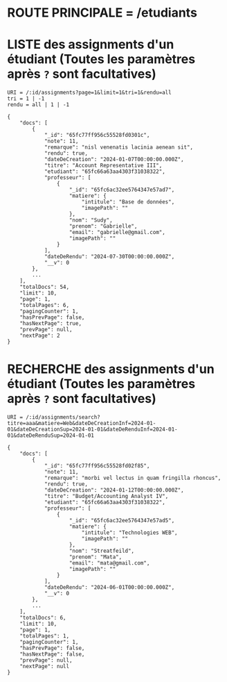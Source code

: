 # ROUTE PRINCIPALE = /etudiants

# LISTE des assignments d'un étudiant (Toutes les paramètres après `?` sont facultatives)
    URI = /:id/assignments?page=1&limit=1&tri=1&rendu=all
    tri = 1 | -1
    rendu = all | 1 | -1

    {
        "docs": [
            {
                "_id": "65fc77ff956c55528fd0301c",
                "note": 11,
                "remarque": "nisl venenatis lacinia aenean sit",
                "rendu": true,
                "dateDeCreation": "2024-01-07T00:00:00.000Z",
                "titre": "Account Representative III",
                "etudiant": "65fc66a63aa4303f31038322",
                "professeur": [
                    {
                        "_id": "65fc6ac32ee5764347e57ad7",
                        "matiere": {
                            "intitule": "Base de données",
                            "imagePath": ""
                        },
                        "nom": "Sudy",
                        "prenom": "Gabrielle",
                        "email": "gabrielle@gmail.com",
                        "imagePath": ""
                    }
                ],
                "dateDeRendu": "2024-07-30T00:00:00.000Z",
                "__v": 0
            },
            ...
        ],
        "totalDocs": 54,
        "limit": 10,
        "page": 1,
        "totalPages": 6,
        "pagingCounter": 1,
        "hasPrevPage": false,
        "hasNextPage": true,
        "prevPage": null,
        "nextPage": 2
    }


# RECHERCHE des assignments d'un étudiant (Toutes les paramètres après `?` sont facultatives)
    URI = /:id/assignments/search?titre=aaa&matiere=Web&dateDeCreationInf=2024-01-01&dateDeCreationSup=2024-01-01&dateDeRenduInf=2024-01-01&dateDeRenduSup=2024-01-01

    {
        "docs": [
            {
                "_id": "65fc77ff956c55528fd02f85",
                "note": 11,
                "remarque": "morbi vel lectus in quam fringilla rhoncus",
                "rendu": true,
                "dateDeCreation": "2024-01-12T00:00:00.000Z",
                "titre": "Budget/Accounting Analyst IV",
                "etudiant": "65fc66a63aa4303f31038322",
                "professeur": [
                    {
                        "_id": "65fc6ac32ee5764347e57ad5",
                        "matiere": {
                            "intitule": "Technologies WEB",
                            "imagePath": ""
                        },
                        "nom": "Streatfeild",
                        "prenom": "Mata",
                        "email": "mata@gmail.com",
                        "imagePath": ""
                    }
                ],
                "dateDeRendu": "2024-06-01T00:00:00.000Z",
                "__v": 0
            },
            ...
        ],
        "totalDocs": 6,
        "limit": 10,
        "page": 1,
        "totalPages": 1,
        "pagingCounter": 1,
        "hasPrevPage": false,
        "hasNextPage": false,
        "prevPage": null,
        "nextPage": null
    }